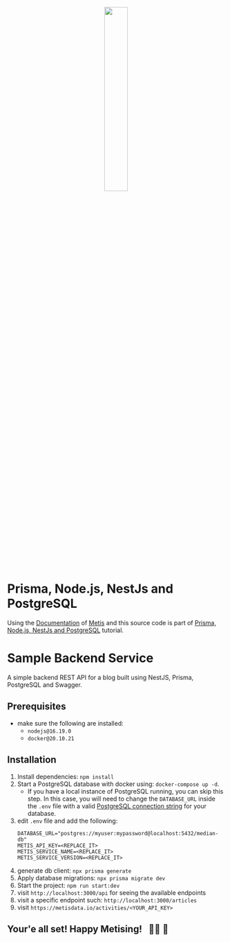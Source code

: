 <p align="center" width="100%">
<a href="https://metisdata.io">
    <img width="33%" src="https://uploads-ssl.webflow.com/62d69ddf7813e9ad935e731f/62de3b0f9e217377201a83b9_metis-logo-white.svg">
    </a>
</p>

# Prisma, Node.js, NestJs and PostgreSQL

Using the [Documentation](https://docs.metisdata.io/metis/sdk-integration/javascript-prisma/nestjs/simple) of [Metis](https://app.metisdata.io/) and this source code is part of [Prisma, Node.js, NestJs and PostgreSQL](https://github.com/TasinIshmam/blog-backend-rest-api-nestjs-prisma) tutorial.


# Sample Backend Service

A simple backend REST API for a blog built using NestJS, Prisma, PostgreSQL and Swagger.

## Prerequisites
- make sure the following are installed:
    - `nodejs@16.19.0`
    - `docker@20.10.21`
## Installation
1. Install dependencies: `npm install`
2. Start a PostgreSQL database with docker using: `docker-compose up -d`. 
    - If you have a local instance of PostgreSQL running, you can skip this step. In this case, you will need to change the `DATABASE_URL` inside the `.env` file with a valid [PostgreSQL connection string](https://www.prisma.io/docs/concepts/database-connectors/postgresql#connection-details) for your database. 
3. edit `.env` file and add the following:
    ```
    DATABASE_URL="postgres://myuser:mypassword@localhost:5432/median-db"
    METIS_API_KEY=<REPLACE_IT>
    METIS_SERVICE_NAME=<REPLACE_IT>
    METIS_SERVICE_VERSION=<REPLACE_IT>
    ```
4. generate db client: `npx prisma generate`
5. Apply database migrations: `npx prisma migrate dev` 
6. Start the project:  `npm run start:dev`
7. visit `http://localhost:3000/api` for seeing the available endpoints
8. visit a specific endpoint such: `http://localhost:3000/articles`
9. visit `https://metisdata.io/activities/<YOUR_API_KEY>`

## Your'e all set! Happy Metising!  &nbsp; 🎉🎉 🎉 



<!-- https://github.com/TasinIshmam/blog-backend-rest-api-nestjs-prisma -->